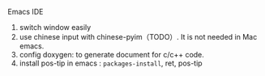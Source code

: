 Emacs IDE

1. switch window easily
2. use chinese input with chinese-pyim（TODO）. It is not needed in Mac emacs.
3. config doxygen: to generate document for c/c++ code.
4. install pos-tip in emacs : `packages-install`, ret, pos-tip


